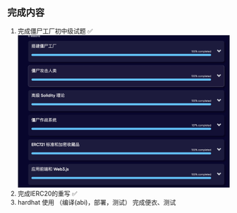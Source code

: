  
 ## 完成内容 

 1. 完成僵尸工厂初中级试题  ✅ 
  ![截图](docs/1751889110382.jpg "这是一个图片")
 2. 完成IERC20的重写 ✅ 
 3. hardhat 使用 （编译(abi)，部署，测试） 完成便衣、测试